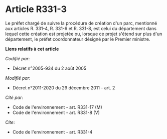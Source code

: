 # Article R331-3

Le préfet chargé de suivre la procédure de création d'un parc, mentionné aux articles R. 331-4, R. 331-6 et R. 331-8, est
celui du département dans lequel cette création est projetée ou, lorsque ce projet s'étend sur plus d'un département, le
préfet coordonnateur désigné par le Premier ministre.

**Liens relatifs à cet article**

_Codifié par_:

  - Décret n°2005-934 du 2 août 2005

_Modifié par_:

  - Décret n°2011-2020 du 29 décembre 2011 - art. 2

_Cité par_:

  - Code de l'environnement - art. R331-17 (M)
  - Code de l'environnement - art. R331-8 (V)

_Cite_:

  - Code de l'environnement - art. R331-4
